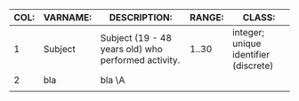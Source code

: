 | COL: | VARNAME: | DESCRIPTION:                                        | RANGE: | CLASS:                                |
|------|----------|-----------------------------------------------------|--------|---------------------------------------|
| 1    | Subject  | Subject (19 - 48 years old) who performed activity. | 1..30  | integer; unique identifier (discrete) |
| 2    |   bla    |        bla \A                                       |        |                                       |
|      |          |                                                     |        |                                       |